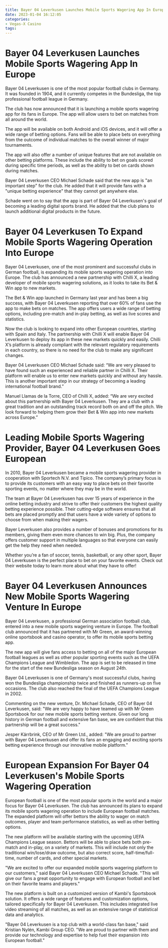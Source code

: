 ```yaml
---
title: Bayer 04 Leverkusen Launches Mobile Sports Wagering App In Europe
date: 2023-01-04 16:12:05
categories:
- Vegas-X Casino
tags:
---
```



#  Bayer 04 Leverkusen Launches Mobile Sports Wagering App In Europe

Bayer 04 Leverkusen is one of the most popular football clubs in Germany. It was founded in 1904, and it currently competes in the Bundesliga, the top professional football league in Germany.

The club has now announced that it is launching a mobile sports wagering app for its fans in Europe. The app will allow users to bet on matches from all around the world.

The app will be available on both Android and iOS devices, and it will offer a wide range of betting options. Fans will be able to place bets on everything from the outcome of individual matches to the overall winner of major tournaments.

The app will also offer a number of unique features that are not available on other betting platforms. These include the ability to bet on goals scored during specific time periods, as well as the ability to bet on cards shown during matches.

Bayer 04 Leverkusen CEO Michael Schade said that the new app is "an important step" for the club. He added that it will provide fans with a "unique betting experience" that they cannot get anywhere else.

Schade went on to say that the app is part of Bayer 04 Leverkusen's goal of becoming a leading digital sports brand. He added that the club plans to launch additional digital products in the future.

#  Bayer 04 Leverkusen To Expand Mobile Sports Wagering Operation Into Europe

Bayer 04 Leverkusen, one of the most prominent and successful clubs in German football, is expanding its mobile sports wagering operation into Europe. The club has announced a new partnership with Chilli X, a leading developer of mobile sports wagering solutions, as it looks to take its Bet & Win app to new markets.

The Bet & Win app launched in Germany last year and has been a big success, with Bayer 04 Leverkusen reporting that over 60% of fans use the app to make bets on matches. The app offers users a wide range of betting options, including pre-match and in-play betting, as well as live scores and statistics.

Now the club is looking to expand into other European countries, starting with Spain and Italy. The partnership with Chilli X will enable Bayer 04 Leverkusen to deploy its app in these new markets quickly and easily. Chilli X’s platform is already compliant with the relevant regulatory requirements in each country, so there is no need for the club to make any significant changes.

Bayer 04 Leverkusen CEO Michael Schade said: “We are very pleased to have found such an experienced and reliable partner in Chilli X. Their platform will enable us to enter new markets quickly and without any hassle. This is another important step in our strategy of becoming a leading international football brand.”

Manuel Llamas de la Torre, CEO of Chilli X, added: “We are very excited about this partnership with Bayer 04 Leverkusen. They are a club with a great tradition and an outstanding track record both on and off the pitch. We look forward to helping them grow their Bet & Win app into new markets across Europe.”

#  Leading Mobile Sports Wagering Provider, Bayer 04 Leverkusen Goes European

In 2010, Bayer 04 Leverkusen became a mobile sports wagering provider in cooperation with Sportech N.V. and Tipico. The company’s primary focus is to provide its customers with an easy way to place bets on their favorite sporting events, no matter where they may be in the world.

The team at Bayer 04 Leverkusen has over 15 years of experience in the online betting industry and strive to offer their customers the highest quality betting experience possible. Their cutting-edge software ensures that all bets are placed promptly and that users have a wide variety of options to choose from when making their wagers.

Bayer Leverkusen also provides a number of bonuses and promotions for its members, giving them even more chances to win big. Plus, the company offers customer support in multiple languages so that everyone can easily get the help they need when needed.

Whether you’re a fan of soccer, tennis, basketball, or any other sport, Bayer 04 Leverkusen is the perfect place to bet on your favorite events. Check out their website today to learn more about what they have to offer!

#  Bayer 04 Leverkusen Announces New Mobile Sports Wagering Venture In Europe

Bayer 04 Leverkusen, a professional German association football club, entered into a new mobile sports wagering venture in Europe. The football club announced that it has partnered with Mr Green, an award-winning online sportsbook and casino operator, to offer its mobile sports betting app.

The new app will give fans access to betting on all of the major European football leagues as well as other popular sporting events such as the UEFA Champions League and Wimbledon. The app is set to be released in time for the start of the new Bundesliga season on August 24th.

Bayer 04 Leverkusen is one of Germany's most successful clubs, having won the Bundesliga championship twice and finished as runners-up on five occasions. The club also reached the final of the UEFA Champions League in 2002.

Commenting on the new venture, Dr. Michael Schade, CEO of Bayer 04 Leverkusen, said: "We are very happy to have teamed up with Mr Green Sportsbook for our new mobile sports betting venture. Given our long history in German football and extensive fan base, we are confident that this partnership will be a great success."

Jesper Kärrbrink, CEO of Mr Green Ltd., added: "We are proud to partner with Bayer 04 Leverkusen and offer its fans an engaging and exciting sports betting experience through our innovative mobile platform."

#  European Expansion For Bayer 04 Leverkusen's Mobile Sports Wagering Operation

European football is one of the most popular sports in the world and a major focus for Bayer 04 Leverkusen. The club has announced its plans to expand its mobile sports wagering operation to include European football matches. The expanded platform will offer bettors the ability to wager on match outcomes, player and team performance statistics, as well as other betting options.

The new platform will be available starting with the upcoming UEFA Champions League season. Bettors will be able to place bets both pre-match and in-play, on a variety of markets. This will include not only the traditional win/lose/draw outcome, but also correct score, half-time/full-time, number of cards, and other special markets.

"We are excited to offer our expanded mobile sports wagering platform to our customers," said Bayer 04 Leverkusen CEO Michael Schade. "This will give our fans a great opportunity to engage with European football and bet on their favorite teams and players."

The new platform is built on a customized version of Kambi's Sportsbook solution. It offers a wide range of features and customization options, tailored specifically for Bayer 04 Leverkusen. This includes integrated live video streaming of all matches, as well as an extensive range of statistical data and analytics.

"Bayer 04 Leverkusen is a top club with a world-class fan base," said Kristian Nylén, Kambi Group CEO. "We are proud to partner with them and provide our technology and expertise to help fuel their expansion into European football."